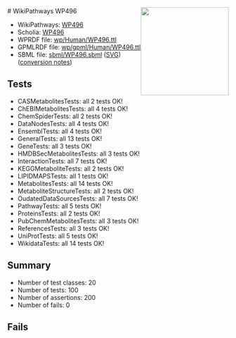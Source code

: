 <img style="float: right; width: 200px" src="../logo.png" />
# WikiPathways WP496

* WikiPathways: [WP496](https://identifiers.org/wikipathways:WP496)
* Scholia: [WP496](https://scholia.toolforge.org/wikipathways/WP496)
* WPRDF file: [wp/Human/WP496.ttl](../wp/Human/WP496.ttl)
* GPMLRDF file: [wp/gpml/Human/WP496.ttl](../wp/gpml/Human/WP496.ttl)
* SBML file: [sbml/WP496.sbml](../sbml/WP496.sbml) ([SVG](../sbml/WP496.svg)) ([conversion notes](../sbml/WP496.txt))

## Tests
* CASMetabolitesTests: all 2 tests OK!
* ChEBIMetabolitesTests: all 4 tests OK!
* ChemSpiderTests: all 2 tests OK!
* DataNodesTests: all 4 tests OK!
* EnsemblTests: all 4 tests OK!
* GeneralTests: all 13 tests OK!
* GeneTests: all 3 tests OK!
* HMDBSecMetabolitesTests: all 3 tests OK!
* InteractionTests: all 7 tests OK!
* KEGGMetaboliteTests: all 2 tests OK!
* LIPIDMAPSTests: all 1 tests OK!
* MetabolitesTests: all 14 tests OK!
* MetaboliteStructureTests: all 2 tests OK!
* OudatedDataSourcesTests: all 7 tests OK!
* PathwayTests: all 5 tests OK!
* ProteinsTests: all 2 tests OK!
* PubChemMetabolitesTests: all 3 tests OK!
* ReferencesTests: all 3 tests OK!
* UniProtTests: all 5 tests OK!
* WikidataTests: all 14 tests OK!


## Summary

* Number of test classes: 20
* Number of tests: 100
* Number of assertions: 200
* Number of fails: 0

## Fails

